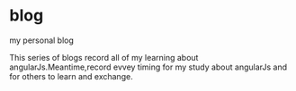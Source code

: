 # blog
my personal blog

This series of blogs record all of my learning about angularJs.Meantime,record evvey timing for my study about angularJs and for others to learn and exchange.
